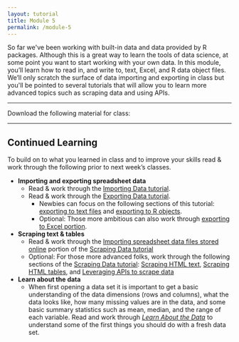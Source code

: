 ```yaml
---
layout: tutorial
title: Module 5
permalink: /module-5
---
```


So far we've been working with built-in data and data provided by R packages.  Although this is a great way to learn the tools of data science, at some point you want to start working with your own data. In this module, you’ll learn how to read in, and write to, text, Excel, and R data object files. We’ll only scratch the surface of data importing and exporting in class but you'll be pointed to several tutorials that will allow you to learn more advanced topics such as scraping data and using APIs. 

<hr>

Download the following material for class:   &nbsp; <a href="http://bit.ly/2tE0bpf" style="color:black;"><i class="fa fa-cloud-download" style="font-size:1em"></i></a>

<hr>

## Continued Learning

To build on to what you learned in class and to improve your skills read & work through the following prior to next week’s classes.

- __Importing and exporting spreadsheet data__
    - Read & work through the [Importing Data tutorial](import).
    - Read & work through the [Exporting Data tutorial](exporting).
        - Newbies can focus on the following sections of this tutorial: [exporting to text files](exporting#export_text_files) and [exporting to R objects](exporting#export_r_objects).
        - Optional: Those more ambitious can also work through [exporting to Excel portion](exporting#export_excel_files).
- __Scraping text & tables__
    - Read & work through the [Importing spreadsheet data files stored online](scraping#importing_spreadsheet_data) portion of the [Scraping Data tutorial](/scraping)
    - Optional: For those more advanced folks, work through the following sections of the [Scraping Data tutorial](scraping): [Scraping HTML text](scraping#scraping_HTML_text), [Scraping HTML tables](scraping#scraping_HTML_tables), and [Leveraging APIs to scrape data](scraping#scraping_api)
- __Learn about the data__
    - When first opening a data set it is important to get a basic understanding of the data dimensions (rows and columns), what the data looks like, how many missing values are in the data, and some basic summary statistics such as mean, median, and the range of each variable. Read and work through [*Learn About the Data*](about_the_data) to understand some of the first things you should do with a fresh data set.


